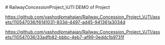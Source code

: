 ﻿
#   R a i l w a y _ C o n c e s s i o n _ P r o j e c t _ V J T I 
 DEMO of Project
 

https://github.com/yashodipmahajan/Railway_Concession_Project_VJTI/assets/110547036/f6141031-833d-4497-ad45-941361a3034d



https://github.com/yashodipmahajan/Railway_Concession_Project_VJTI/assets/110547036/33adfb82-bbbc-4eb7-af99-0eddc1b9731f

